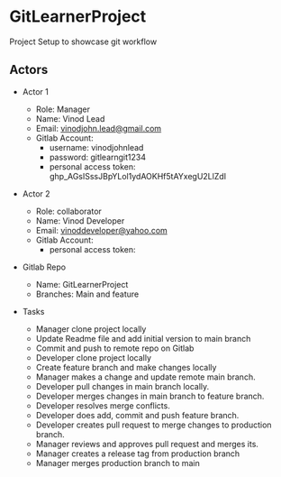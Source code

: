 # GitLearnerProject
Project Setup to showcase git workflow

## Actors

- Actor 1
  - Role: Manager
  - Name: Vinod Lead
  - Email: vinodjohn.lead@gmail.com
  - Gitlab Account: 
    - username: vinodjohnlead
    - password: gitlearngit1234
    - personal access token: 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
- Actor 2
  - Role: collaborator
  - Name: Vinod Developer
  - Email: vinoddeveloper@yahoo.com
  - Gitlab Account: 
    - personal access token:

- Gitlab Repo
  - Name: GitLearnerProject
  - Branches: Main and feature

- Tasks
  - Manager clone project locally
  - Update Readme file and add initial version to main branch
  - Commit and push to remote repo on Gitlab
  - Developer clone project locally
  - Create feature branch and make changes locally
  - Manager makes a change and update remote main branch.
  - Developer pull changes in main branch locally.
  - Developer merges changes in main branch to feature branch.
  - Developer resolves merge conflicts.
  - Developer does add, commit and push feature branch.
  - Developer creates pull request to merge changes to production branch.
  - Manager reviews and approves pull request and merges its.
  - Manager creates a release tag from production branch
  - Manager merges production branch to main
